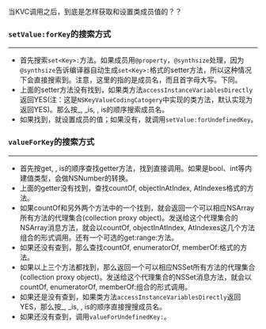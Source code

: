 当KVC调用之后，到底是怎样获取和设置类成员值的？？

### `setValue:forKey`的搜索方式

***

* 首先搜索`set<Key>:`方法。如果成员用`@property`，`@synthsize`处理，因为`@synthsize`告诉编译器自动生成`set<Key>:`格式的setter方法，所以这种情况下会直接搜索到。注意，这里的<Key>指的是成员名，而且首字母大写。下同。
* 上面的setter方法没有找到，如果类方法`accessInstanceVariablesDirectly`返回YES(注：这是`NSKeyValueCodingCatogery`中实现的类方法，默认实现为返回YES)。那么按_<key>, _is<Key>, <Key>, is<Key>的顺序搜索成员名。
* 如果找到，就设置成员的值；如果没有，就调用`setValue:forUndefinedKey`。


### `valueForKey`的搜索方式

***

* 首先按get<Key>, <Key>, is<Key>的顺序查找getter方法，找到直接调用。如果是bool、int等内建值类型，会做NSNumber的转换。
* 上面的getter没有找到，查找countOf<Key>, objectIn<Key>AtIndex, <Key>AtIndexes格式的方法。
* 如果countOf<Key>和另外两个方法中的一个找到，就会返回一个可以相应NSArray所有方法的代理集合(collection proxy object)。发送给这个代理集合的NSArray消息方法，就会以countOf<Key>, objectIn<Key>AtIndex, <Key>AtIndexes这几个方法组合的形式调用。还有一个可选的get<Key>:range:方法。
* 如果还没有查到，那么查找countOf<Key>, enumeratorOf<Key>, memberOf<Key>:格式的方法。
* 如果以上三个方法都找到，那么返回一个可以相应NSSet所有方法的代理集合(collection proxy object)。发送给这个代理集合的NSSet消息方法，就会以countOf<Key>, enumeratorOf<Key>, memberOf<Key>:组合的形式调用。
* 如果还是没有查到，如果类方法`accessInstanceVariablesDirectly`返回YES，那么按_<Key>, _is<Key>, <Key>, is<Key>的顺序直接搜搜成员名。
* 如果还没有查到，调用`valueForUndefinedKey:`。

